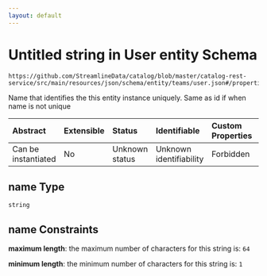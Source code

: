 ```yaml
---
layout: default
---
```


# Untitled string in User entity Schema

```text
https://github.com/StreamlineData/catalog/blob/master/catalog-rest-service/src/main/resources/json/schema/entity/teams/user.json#/properties/name
```

Name that identifies the this entity instance uniquely. Same as id if when name is not unique

| Abstract | Extensible | Status | Identifiable | Custom Properties | Additional Properties | Access Restrictions | Defined In |
| :--- | :--- | :--- | :--- | :--- | :--- | :--- | :--- |
| Can be instantiated | No | Unknown status | Unknown identifiability | Forbidden | Allowed | none | [user.json\*](user.md) |

## name Type

`string`

## name Constraints

**maximum length**: the maximum number of characters for this string is: `64`

**minimum length**: the minimum number of characters for this string is: `1`

